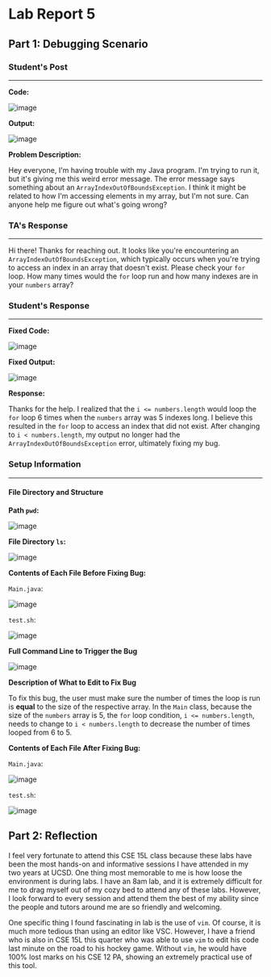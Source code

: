 # Lab Report 5

## Part 1: Debugging Scenario

### Student's Post

---

**Code:**

![image](https://github.com/williamlinplayzlegitpiano/15Llabreports/assets/55766910/9b503219-1946-4f11-b921-5a16999665af)

**Output:**

![image](https://github.com/williamlinplayzlegitpiano/15Llabreports/assets/55766910/2c864945-2131-455b-8ef7-5f37edf9949d)

**Problem Description:**

Hey everyone, I'm having trouble with my Java program. I'm trying to run it, but it's giving me this weird error message. The error message says something about an `ArrayIndexOutOfBoundsException`. I think it might be related to how I'm accessing elements in my array, but I'm not sure. Can anyone help me figure out what's going wrong?

### TA's Response

---

Hi there! Thanks for reaching out. It looks like you're encountering an `ArrayIndexOutOfBoundsException`, which typically occurs when you're trying to access an index in an array that doesn't exist. Please check your `for` loop. How many times would the `for` loop run and how many indexes are in your `numbers` array? 



### Student's Response

---

**Fixed Code:**

![image](https://github.com/williamlinplayzlegitpiano/15Llabreports/assets/55766910/f60ed29f-73fb-443d-9ecd-f689183432ab)

**Fixed Output:**

![image](https://github.com/williamlinplayzlegitpiano/15Llabreports/assets/55766910/ea750b95-27fc-4e35-b563-cc2b349b7be7)

**Response:**

Thanks for the help. I realized that the `i <= numbers.length` would loop the `for` loop 6 times when the `numbers` array was 5 indexes long. I believe this resulted in the `for` loop to access an index that did not exist. After changing to `i < numbers.length`, my output no longer had the `ArrayIndexOutOfBoundsException` error, ultimately fixing my bug.

### Setup Information

---

#### **File Directory and Structure**

**Path `pwd`:**

![image](https://github.com/williamlinplayzlegitpiano/15Llabreports/assets/55766910/6bc5ac6a-56b9-49ac-a6eb-8335dd75bfef)

**File Directory `ls`:**

![image](https://github.com/williamlinplayzlegitpiano/15Llabreports/assets/55766910/6044763f-56f4-4ac4-9181-5499c3f3b9f8)

**Contents of Each File Before Fixing Bug:**

`Main.java`:

![image](https://github.com/williamlinplayzlegitpiano/15Llabreports/assets/55766910/9b503219-1946-4f11-b921-5a16999665af)

`test.sh`:

![image](https://github.com/williamlinplayzlegitpiano/15Llabreports/assets/55766910/ee8d8a2d-8f01-4ce8-8727-3d4b2f799f57)

**Full Command Line to Trigger the Bug**

![image](https://github.com/williamlinplayzlegitpiano/15Llabreports/assets/55766910/ff445dbd-a82a-4884-8ddb-3d332b699bef)

**Description of What to Edit to Fix Bug**

To fix this bug, the user must make sure the number of times the loop is run is **equal** to the size of the respective array. In the `Main` class, because the size of the `numbers` array is 5, the `for` loop condition, `i <= numbers.length`, needs to change to `i < numbers.length` to decrease the number of times looped from 6 to 5.

**Contents of Each File After Fixing Bug:**

`Main.java`:

![image](https://github.com/williamlinplayzlegitpiano/15Llabreports/assets/55766910/b89b807e-8234-401c-814f-e8c0866127d0)

`test.sh`:

![image](https://github.com/williamlinplayzlegitpiano/15Llabreports/assets/55766910/eeb82ec5-2742-4475-be45-43c332bc1bc9)


## Part 2: Reflection

I feel very fortunate to attend this CSE 15L class because these labs have been the most hands-on and informative sessions I have attended in my two years at UCSD. One thing most memorable to me is how loose the environment is during labs. I have an 8am lab, and it is extremely difficult for me to drag myself out of my cozy bed to attend any of these labs. However, I look forward to every session and attend them the best of my ability since the people and tutors around me are so friendly and welcoming.

One specific thing I found fascinating in lab is the use of `vim`. Of course, it is much more tedious than using an editor like VSC. However, I have a friend who is also in CSE 15L this quarter who was able to use `vim` to edit his code last minute on the road to his hockey game. Without `vim`, he would have 100% lost marks on his CSE 12 PA, showing an extremely practical use of this tool.

